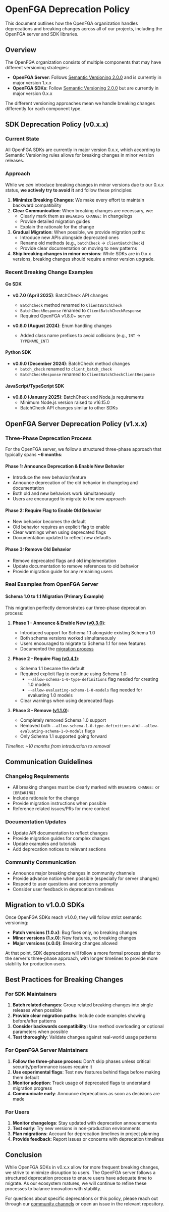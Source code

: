 # OpenFGA Deprecation Policy

This document outlines how the OpenFGA organization handles deprecations and breaking changes across all of our projects, including the OpenFGA server and SDK libraries.

## Overview

The OpenFGA organization consists of multiple components that may have different versioning strategies:

- **OpenFGA Server**: Follows [Semantic Versioning 2.0.0](https://semver.org/) and is currently in major version 1.x.x
- **OpenFGA SDKs**: Follow [Semantic Versioning 2.0.0](https://semver.org/) but are currently in major version 0.x.x

The different versioning approaches mean we handle breaking changes differently for each component type.

## SDK Deprecation Policy (v0.x.x)

### Current State
All OpenFGA SDKs are currently in major version 0.x.x, which according to Semantic Versioning rules allows for breaking changes in minor version releases.

### Approach
While we *can* introduce breaking changes in minor versions due to our 0.x.x status, **we actively try to avoid it** and follow these principles:

1. **Minimize Breaking Changes**: We make every effort to maintain backward compatibility
2. **Clear Communication**: When breaking changes are necessary, we:
   - Clearly mark them as `BREAKING CHANGE:` in changelogs
   - Provide detailed migration guides
   - Explain the rationale for the change
3. **Gradual Migration**: When possible, we provide migration paths:
   - Introduce new APIs alongside deprecated ones
   - Rename old methods (e.g., `batchCheck` → `clientBatchCheck`)
   - Provide clear documentation on moving to new patterns
4. **Ship breaking changes in minor versions**: While SDKs are in 0.x.x versions, breaking changes should require a minor version upgrade.

### Recent Breaking Change Examples

#### Go SDK
- **v0.7.0 (April 2025)**: BatchCheck API changes
  - `BatchCheck` method renamed to `ClientBatchCheck`
  - `BatchCheckResponse` renamed to `ClientBatchCheckResponse`
  - Required OpenFGA v1.8.0+ server
  
- **v0.6.0 (August 2024)**: Enum handling changes
  - Added class name prefixes to avoid collisions (e.g., `INT` → `TYPENAME_INT`)

#### Python SDK
- **v0.9.0 (December 2024)**: BatchCheck method changes
  - `batch_check` renamed to `client_batch_check`
  - `BatchCheckResponse` renamed to `ClientBatchCheckClientResponse`

#### JavaScript/TypeScript SDK
- **v0.8.0 (January 2025)**: BatchCheck and Node.js requirements
  - Minimum Node.js version raised to v16.15.0
  - BatchCheck API changes similar to other SDKs

## OpenFGA Server Deprecation Policy (v1.x.x)

### Three-Phase Deprecation Process

For the OpenFGA server, we follow a structured three-phase approach that typically spans **~6 months**:

#### Phase 1: Announce Deprecation & Enable New Behavior
- Introduce the new behavior/feature
- Announce deprecation of the old behavior in changelog and documentation
- Both old and new behaviors work simultaneously
- Users are encouraged to migrate to the new approach

#### Phase 2: Require Flag to Enable Old Behavior
- New behavior becomes the default
- Old behavior requires an explicit flag to enable
- Clear warnings when using deprecated flags
- Documentation updated to reflect new defaults

#### Phase 3: Remove Old Behavior
- Remove deprecated flags and old implementation
- Update documentation to remove references to old behavior
- Provide migration guide for any remaining users

### Real Examples from OpenFGA Server

#### Schema 1.0 to 1.1 Migration (Primary Example)
This migration perfectly demonstrates our three-phase deprecation process:

1. **Phase 1 - Announce & Enable New ([v0.3.0](https://github.com/openfga/openfga/releases/tag/v0.3.0))**: 
   - Introduced support for Schema 1.1 alongside existing Schema 1.0
   - Both schema versions worked simultaneously
   - Users encouraged to migrate to Schema 1.1 for new features
   - Documented the [migration process](https://github.com/openfga/openfga.dev/pull/304/files#diff-fb73553a5788ebb568065b0d7d145541d1a324943585eefac4ca2ac8753e3c35)

2. **Phase 2 - Require Flag ([v0.4.1](https://github.com/openfga/openfga/releases/tag/v0.4.1))**:
   - Schema 1.1 became the default
   - Required explicit flag to continue using Schema 1.0:
     - `--allow-schema-1-0-type-definitions` flag needed for creating 1.0 models
     - `--allow-evaluating-schema-1-0-models` flag needed for evaluating 1.0 models
   - Clear warnings when using deprecated flags

3. **Phase 3 - Remove ([v1.1.0](https://github.com/openfga/openfga/releases/tag/v1.1.0))**:
   - Completely removed Schema 1.0 support
   - Removed both `--allow-schema-1-0-type-definitions` and `--allow-evaluating-schema-1-0-models` flags
   - Only Schema 1.1 supported going forward

*Timeline: ~10 months from introduction to removal*

## Communication Guidelines

### Changelog Requirements
- All breaking changes must be clearly marked with `BREAKING CHANGE:` or `[BREAKING]`
- Include rationale for the change
- Provide migration instructions when possible
- Reference related issues/PRs for more context

### Documentation Updates
- Update API documentation to reflect changes
- Provide migration guides for complex changes
- Update examples and tutorials
- Add deprecation notices to relevant sections

### Community Communication
- Announce major breaking changes in community channels
- Provide advance notice when possible (especially for server changes)
- Respond to user questions and concerns promptly
- Consider user feedback in deprecation timelines

## Migration to v1.0.0 SDKs

Once OpenFGA SDKs reach v1.0.0, they will follow strict semantic versioning:

- **Patch versions (1.0.x)**: Bug fixes only, no breaking changes
- **Minor versions (1.x.0)**: New features, no breaking changes
- **Major versions (x.0.0)**: Breaking changes allowed

At that point, SDK deprecations will follow a more formal process similar to the server's three-phase approach, with longer timelines to provide more stability for production users.

## Best Practices for Breaking Changes

### For SDK Maintainers
1. **Batch related changes**: Group related breaking changes into single releases when possible
2. **Provide clear migration paths**: Include code examples showing before/after patterns
3. **Consider backwards compatibility**: Use method overloading or optional parameters when possible
4. **Test thoroughly**: Validate changes against real-world usage patterns

### For OpenFGA Server Maintainers  
1. **Follow the three-phase process**: Don't skip phases unless critical security/performance issues require it
2. **Use experimental flags**: Test new features behind flags before making them default
3. **Monitor adoption**: Track usage of deprecated flags to understand migration progress
4. **Communicate early**: Announce deprecations as soon as decisions are made

### For Users
1. **Monitor changelogs**: Stay updated with deprecation announcements
2. **Test early**: Try new versions in non-production environments
3. **Plan migrations**: Account for deprecation timelines in project planning
4. **Provide feedback**: Report issues or concerns with deprecation timelines

## Conclusion

While OpenFGA SDKs in v0.x.x allow for more frequent breaking changes, we strive to minimize disruption to users. The OpenFGA server follows a structured deprecation process to ensure users have adequate time to migrate. As our ecosystem matures, we will continue to refine these processes to balance innovation with stability.

For questions about specific deprecations or this policy, please reach out through our [community channels](https://openfga.dev/community) or open an issue in the relevant repository.

